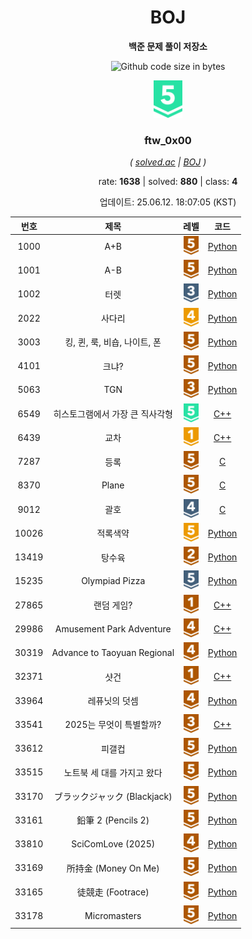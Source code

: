 <div align="center">

# BOJ

**백준 문제 풀이 저장소**

![Github code size in bytes](https://img.shields.io/github/languages/code-size/b1nknet/boj?style=flat-square)

<img style="height:60px" alt="" src="assets/tier/16.svg">

<h3>ftw_0x00</h3>

*( [solved.ac](https://solved.ac/ftw_0x00) | [BOJ](https://acmicpc.net/user/ftw_0x00) )*

rate: **1638** | solved: **880** | class: **4**

업데이트: 25.06.12. 18:07:05 (KST)

</div><div align="center">

| 번호 | 제목 | 레벨 | 코드 |
|:---:|:---:|:---:|:---:|
| 1000 | A+B | <img style="height:30px;" src="assets/tier/1.svg"> | [Python](./01xxx/1000.py) |
| 1001 | A-B | <img style="height:30px;" src="assets/tier/1.svg"> | [Python](./01xxx/1001.py) |
| 1002 | 터렛 | <img style="height:30px;" src="assets/tier/8.svg"> | [Python](./01xxx/1002.py) |
| 2022 | 사다리 | <img style="height:30px;" src="assets/tier/12.svg"> | [Python](./02xxx/2022.py) |
| 3003 | 킹, 퀸, 룩, 비숍, 나이트, 폰 | <img style="height:30px;" src="assets/tier/1.svg"> | [Python](./03xxx/3003.py) |
| 4101 | 크냐? | <img style="height:30px;" src="assets/tier/1.svg"> | [Python](./04xxx/4101.py) |
| 5063 | TGN | <img style="height:30px;" src="assets/tier/3.svg"> | [Python](./05xxx/5063.py) |
| 6549 | 히스토그램에서 가장 큰 직사각형 | <img style="height:30px;" src="assets/tier/16.svg"> | [C++](./06xxx/6549.cpp) |
| 6439 | 교차 | <img style="height:30px;" src="assets/tier/15.svg"> | [C++](./06xxx/6439.cpp) |
| 7287 | 등록 | <img style="height:30px;" src="assets/tier/1.svg"> | [C](./07xxx/7287.c) |
| 8370 | Plane | <img style="height:30px;" src="assets/tier/1.svg"> | [C](./08xxx/8370.c) |
| 9012 | 괄호 | <img style="height:30px;" src="assets/tier/7.svg"> | [C](./09xxx/9012.c) |
| 10026 | 적록색약 | <img style="height:30px;" src="assets/tier/11.svg"> | [Python](./10xxx/10026.py) |
| 13419 | 탕수육 | <img style="height:30px;" src="assets/tier/4.svg"> | [Python](./13xxx/13419.py) |
| 15235 | Olympiad Pizza | <img style="height:30px;" src="assets/tier/6.svg"> | [Python](./15xxx/15235.py) |
| 27865 | 랜덤 게임? | <img style="height:30px;" src="assets/tier/5.svg"> | [C++](./27xxx/27865.cpp) |
| 29986 | Amusement Park Adventure | <img style="height:30px;" src="assets/tier/2.svg"> | [C++](./29xxx/29986.cpp) |
| 30319 | Advance to Taoyuan Regional | <img style="height:30px;" src="assets/tier/2.svg"> | [Python](./30xxx/30319.py) |
| 32371 | 샷건 | <img style="height:30px;" src="assets/tier/5.svg"> | [C++](./32xxx/32371.cpp) |
| 33964 | 레퓨닛의 덧셈 | <img style="height:30px;" src="assets/tier/2.svg"> | [Python](./33xxx/33964.py) |
| 33541 | 2025는 무엇이 특별할까? | <img style="height:30px;" src="assets/tier/3.svg"> | [C++](./33xxx/33541.cpp) |
| 33612 | 피갤컵 | <img style="height:30px;" src="assets/tier/1.svg"> | [Python](./33xxx/33612.py) |
| 33515 | 노트북 세 대를 가지고 왔다 | <img style="height:30px;" src="assets/tier/1.svg"> | [Python](./33xxx/33515.py) |
| 33170 | ブラックジャック (Blackjack) | <img style="height:30px;" src="assets/tier/1.svg"> | [Python](./33xxx/33170.py) |
| 33161 | 鉛筆 2 (Pencils 2) | <img style="height:30px;" src="assets/tier/1.svg"> | [Python](./33xxx/33161.py) |
| 33810 | SciComLove (2025) | <img style="height:30px;" src="assets/tier/2.svg"> | [Python](./33xxx/33810.py) |
| 33169 | 所持金 (Money On Me) | <img style="height:30px;" src="assets/tier/1.svg"> | [Python](./33xxx/33169.py) |
| 33165 | 徒競走 (Footrace) | <img style="height:30px;" src="assets/tier/1.svg"> | [Python](./33xxx/33165.py) |
| 33178 | Micromasters | <img style="height:30px;" src="assets/tier/1.svg"> | [Python](./33xxx/33178.py) |

</div>